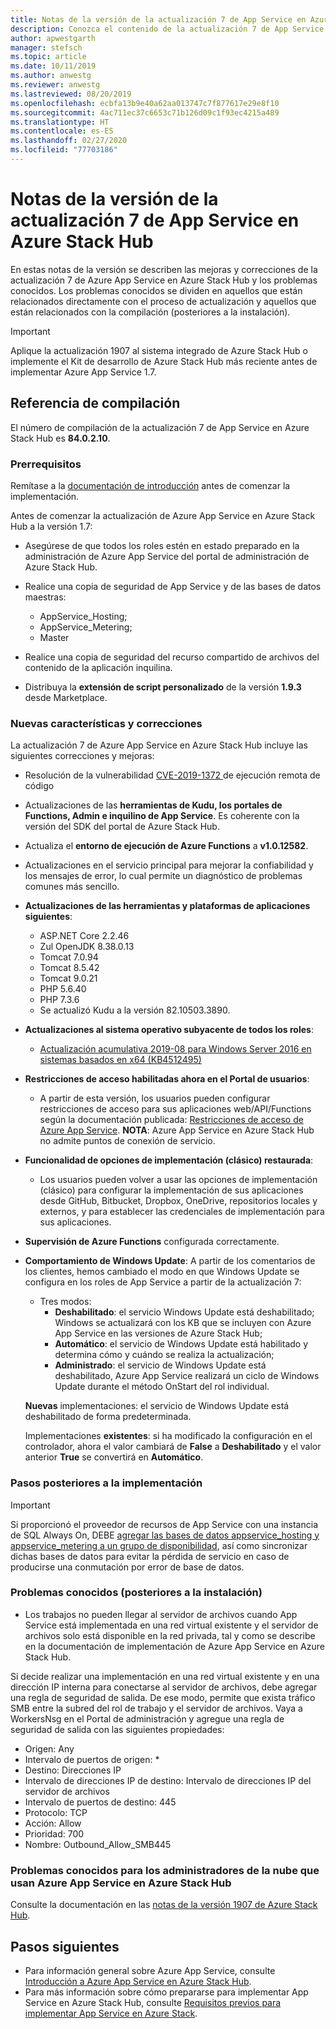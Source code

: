 ```yaml
---
title: Notas de la versión de la actualización 7 de App Service en Azure Stack Hub
description: Conozca el contenido de la actualización 7 de App Service en Azure Stack Hub, los problemas conocidos y la ubicación dónde debe descargarse.
author: apwestgarth
manager: stefsch
ms.topic: article
ms.date: 10/11/2019
ms.author: anwestg
ms.reviewer: anwestg
ms.lastreviewed: 08/20/2019
ms.openlocfilehash: ecbfa13b9e40a62aa013747c7f877617e29e8f10
ms.sourcegitcommit: 4ac711ec37c6653c71b126d09c1f93ec4215a489
ms.translationtype: HT
ms.contentlocale: es-ES
ms.lasthandoff: 02/27/2020
ms.locfileid: "77703186"
---
```

# <a name="app-service-on-azure-stack-hub-update-7-release-notes"></a>Notas de la versión de la actualización 7 de App Service en Azure Stack Hub

En estas notas de la versión se describen las mejoras y correcciones de la actualización 7 de Azure App Service en Azure Stack Hub y los problemas conocidos. Los problemas conocidos se dividen en aquellos que están relacionados directamente con el proceso de actualización y aquellos que están relacionados con la compilación (posteriores a la instalación).

> [!IMPORTANT]
> Aplique la actualización 1907 al sistema integrado de Azure Stack Hub o implemente el Kit de desarrollo de Azure Stack Hub más reciente antes de implementar Azure App Service 1.7.


## <a name="build-reference"></a>Referencia de compilación

El número de compilación de la actualización 7 de App Service en Azure Stack Hub es **84.0.2.10**.

### <a name="prerequisites"></a>Prerrequisitos

Remítase a la [documentación de introducción](azure-stack-app-service-before-you-get-started.md) antes de comenzar la implementación.

Antes de comenzar la actualización de Azure App Service en Azure Stack Hub a la versión 1.7:

- Asegúrese de que todos los roles estén en estado preparado en la administración de Azure App Service del portal de administración de Azure Stack Hub.

- Realice una copia de seguridad de App Service y de las bases de datos maestras:
  - AppService_Hosting;
  - AppService_Metering;
  - Master

- Realice una copia de seguridad del recurso compartido de archivos del contenido de la aplicación inquilina.

- Distribuya la **extensión de script personalizado** de la versión **1.9.3** desde Marketplace.

### <a name="new-features-and-fixes"></a>Nuevas características y correcciones

La actualización 7 de Azure App Service en Azure Stack Hub incluye las siguientes correcciones y mejoras:

- Resolución de la vulnerabilidad [CVE-2019-1372 ](https://portal.msrc.microsoft.com/en-US/security-guidance/advisory/CVE-2019-1372) de ejecución remota de código

- Actualizaciones de las **herramientas de Kudu, los portales de Functions, Admin e inquilino de App Service**. Es coherente con la versión del SDK del portal de Azure Stack Hub.

- Actualiza el **entorno de ejecución de Azure Functions** a **v1.0.12582**.

- Actualizaciones en el servicio principal para mejorar la confiabilidad y los mensajes de error, lo cual permite un diagnóstico de problemas comunes más sencillo.

- **Actualizaciones de las herramientas y plataformas de aplicaciones siguientes**:
  - ASP.NET Core 2.2.46
  - Zul OpenJDK 8.38.0.13
  - Tomcat 7.0.94
  - Tomcat 8.5.42
  - Tomcat 9.0.21
  - PHP 5.6.40
  - PHP 7.3.6
  - Se actualizó Kudu a la versión 82.10503.3890.

- **Actualizaciones al sistema operativo subyacente de todos los roles**:
  - [Actualización acumulativa 2019-08 para Windows Server 2016 en sistemas basados en x64 (KB4512495)](https://support.microsoft.com/help/4512495)

- **Restricciones de acceso habilitadas ahora en el Portal de usuarios**:
  - A partir de esta versión, los usuarios pueden configurar restricciones de acceso para sus aplicaciones web/API/Functions según la documentación publicada: [Restricciones de acceso de Azure App Service](https://docs.microsoft.com/azure/app-service/app-service-ip-restrictions). **NOTA**: Azure App Service en Azure Stack Hub no admite puntos de conexión de servicio.

- **Funcionalidad de opciones de implementación (clásico) restaurada**:
  - Los usuarios pueden volver a usar las opciones de implementación (clásico) para configurar la implementación de sus aplicaciones desde GitHub, Bitbucket, Dropbox, OneDrive, repositorios locales y externos, y para establecer las credenciales de implementación para sus aplicaciones.

- **Supervisión de Azure Functions** configurada correctamente.

- **Comportamiento de Windows Update**: A partir de los comentarios de los clientes, hemos cambiado el modo en que Windows Update se configura en los roles de App Service a partir de la actualización 7:
  - Tres modos:
    - **Deshabilitado**: el servicio Windows Update está deshabilitado; Windows se actualizará con los KB que se incluyen con Azure App Service en las versiones de Azure Stack Hub;
    - **Automático**: el servicio de Windows Update está habilitado y determina cómo y cuándo se realiza la actualización;
    - **Administrado**: el servicio de Windows Update está deshabilitado, Azure App Service realizará un ciclo de Windows Update durante el método OnStart del rol individual.

  **Nuevas** implementaciones: el servicio de Windows Update está deshabilitado de forma predeterminada.

  Implementaciones **existentes**: si ha modificado la configuración en el controlador, ahora el valor cambiará de **False** a **Deshabilitado** y el valor anterior **True** se convertirá en **Automático**.

### <a name="post-deployment-steps"></a>Pasos posteriores a la implementación

> [!IMPORTANT]
> Si proporcionó el proveedor de recursos de App Service con una instancia de SQL Always On, DEBE [agregar las bases de datos appservice_hosting y appservice_metering a un grupo de disponibilidad](https://docs.microsoft.com/sql/database-engine/availability-groups/windows/availability-group-add-a-database), así como sincronizar dichas bases de datos para evitar la pérdida de servicio en caso de producirse una conmutación por error de base de datos.

### <a name="known-issues-post-installation"></a>Problemas conocidos (posteriores a la instalación)

- Los trabajos no pueden llegar al servidor de archivos cuando App Service está implementada en una red virtual existente y el servidor de archivos solo está disponible en la red privada, tal y como se describe en la documentación de implementación de Azure App Service en Azure Stack Hub.

Si decide realizar una implementación en una red virtual existente y en una dirección IP interna para conectarse al servidor de archivos, debe agregar una regla de seguridad de salida. De ese modo, permite que exista tráfico SMB entre la subred del rol de trabajo y el servidor de archivos. Vaya a WorkersNsg en el Portal de administración y agregue una regla de seguridad de salida con las siguientes propiedades:
 * Origen: Any
 * Intervalo de puertos de origen: *
 * Destino: Direcciones IP
 * Intervalo de direcciones IP de destino: Intervalo de direcciones IP del servidor de archivos
 * Intervalo de puertos de destino: 445
 * Protocolo: TCP
 * Acción: Allow
 * Prioridad: 700
 * Nombre: Outbound_Allow_SMB445

### <a name="known-issues-for-cloud-admins-operating-azure-app-service-on-azure-stack-hub"></a>Problemas conocidos para los administradores de la nube que usan Azure App Service en Azure Stack Hub

Consulte la documentación en las [notas de la versión 1907 de Azure Stack Hub](azure-stack-release-notes-1907.md).

## <a name="next-steps"></a>Pasos siguientes

- Para información general sobre Azure App Service, consulte [Introducción a Azure App Service en Azure Stack Hub](azure-stack-app-service-overview.md).
- Para más información sobre cómo prepararse para implementar App Service en Azure Stack Hub, consulte [Requisitos previos para implementar App Service en Azure Stack](azure-stack-app-service-before-you-get-started.md).
